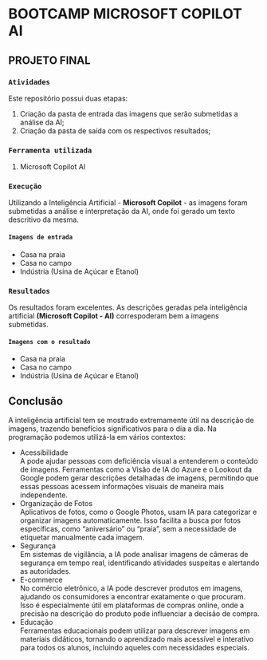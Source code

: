 # BOOTCAMP MICROSOFT COPILOT AI

## PROJETO FINAL

### ```Atividades ```

Este repositório possui duas etapas:

1. Criação da pasta de entrada das imagens que serão submetidas a análise da AI;<br>
2. Criação da pasta de saída com os respectivos resultados;

### ```Ferramenta utilizada```

1. Microsoft Copilot AI

### ``` Execução ```

Utilizando a Inteligência Artificial - **Microsoft Copilot** - as imagens foram submetidas a análise e interpretação da AI, onde foi gerado um texto descritivo da mesma. 

#### ``` Imagens de entrada ```

* Casa na praia
* Casa no campo
* Indústria (Usina de Açúcar e Etanol)

### ``` Resultados ```

Os resultados foram excelentes. As descrições geradas pela inteligência artificial **(Microsoft Copilot - AI)** correspoderam bem a imagens submetidas.

#### ``` Imagens com o resultado ```

* Casa na praia
* Casa no campo
* Indústria (Usina de Açúcar e Etanol)

## Conclusão

A inteligência artificial tem se mostrado extremamente útil na descrição de imagens, trazendo benefícios significativos para o dia a dia. Na programação podemos utilizá-la em vários contextos:

* Acessibilidade<br>
  A pode ajudar pessoas com deficiência visual a entenderem o conteúdo de imagens. Ferramentas como a Visão de IA do Azure e o Lookout da Google podem gerar descrições detalhadas de imagens, permitindo que essas pessoas acessem informações visuais de maneira mais independente.<br>
* Organização de Fotos<br>
  Aplicativos de fotos, como o Google Photos, usam IA para categorizar e organizar imagens automaticamente. Isso facilita a busca por fotos específicas, como “aniversário” ou “praia”, sem a necessidade de etiquetar manualmente cada imagem.<br>
* Segurança<br>
  Em sistemas de vigilância, a IA pode analisar imagens de câmeras de segurança em tempo real, identificando atividades suspeitas e alertando as autoridades.<br>
* E-commerce<br>
  No comércio eletrônico, a IA pode descrever produtos em imagens, ajudando os consumidores a encontrar exatamente o que procuram. Isso é especialmente útil em plataformas de compras online, onde a precisão na descrição do produto pode influenciar a decisão de compra.<br>
* Educação<br>
  Ferramentas educacionais podem utilizar para descrever imagens em materiais didáticos, tornando o aprendizado mais acessível e interativo para todos os alunos, incluindo aqueles com necessidades especiais.<br>
